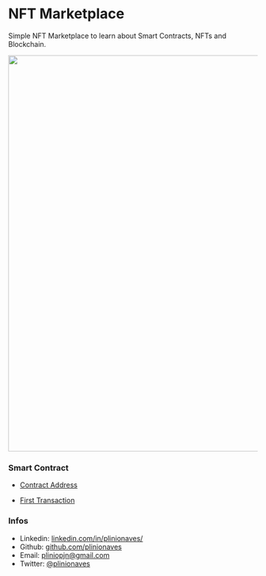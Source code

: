# NFT Marketplace

Simple NFT Marketplace to learn about Smart Contracts, NFTs and Blockchain.

<p align="center">
<img src="https://images.unsplash.com/photo-1511447333015-45b65e60f6d5?ixlib=rb-4.0.3&ixid=M3wxMjA3fDB8MHxwaG90by1wYWdlfHx8fGVufDB8fHx8fA%3D%3D&auto=format&fit=crop&w=800&q=80" width="800"/>
</p>

### Smart Contract

- [Contract Address](https://mumbai.polygonscan.com/address/0xba4c129487c04964a73f9655ceb0b90815f53e42)

- [First Transaction](https://mumbai.polygonscan.com/tx/0xe35f6df32a74dd0d63c831df688330ac8eaec91373707eef94955e91e9224b75)

### Infos

- Linkedin: [linkedin.com/in/plinionaves/](https://www.linkedin.com/in/plinionaves/)
- Github: [github.com/plinionaves](https://github.com/plinionaves)
- Email: [pliniopjn@gmail.com](mailto:pliniopjn@gmail.com)
- Twitter: [@plinionaves](https://twitter.com/plinionaves)
